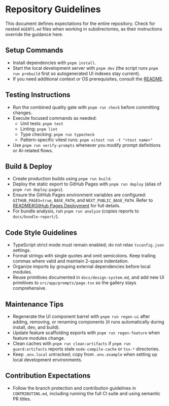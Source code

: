 # Repository Guidelines

This document defines expectations for the entire repository. Check for nested `AGENTS.md` files when working in subdirectories, as their instructions override the guidance here.

## Setup Commands
- Install dependencies with `pnpm install`.
- Start the local development server with `pnpm dev` (the script runs `pnpm run prebuild` first so autogenerated UI indexes stay current).
- If you need additional context or OS prerequisites, consult the [README](https://raw.githubusercontent.com/PlannerProject/Planner/main/README.md).

## Testing Instructions
- Run the combined quality gate with `pnpm run check` before committing changes.
- Execute focused commands as needed:
  - Unit tests: `pnpm test`
  - Linting: `pnpm lint`
  - Type checking: `pnpm run typecheck`
  - Pattern-specific vitest runs: `pnpm vitest run -t "<test name>"`
- Use `pnpm run verify-prompts` whenever you modify prompt definitions or AI-related flows.

## Build & Deploy
- Create production builds using `pnpm run build`.
- Deploy the static export to GitHub Pages with `pnpm run deploy` (alias of `pnpm run deploy:pages`).
- Ensure the GitHub Pages environment variables are configured: `GITHUB_PAGES=true`, `BASE_PATH`, and `NEXT_PUBLIC_BASE_PATH`. Refer to [README#GitHub Pages Deployment](https://raw.githubusercontent.com/PlannerProject/Planner/main/README.md#github-pages-deployment) for full details.
- For bundle analysis, run `pnpm run analyze` (copies reports to `docs/bundle-report/`).

## Code Style Guidelines
- TypeScript strict mode must remain enabled; do not relax `tsconfig.json` settings.
- Format strings with single quotes and omit semicolons. Keep trailing commas where valid and maintain 2-space indentation.
- Organize imports by grouping external dependencies before local modules.
- Reuse primitives documented in `docs/design-system.md`, and add new UI primitives to `src/app/prompts/page.tsx` so the gallery stays comprehensive.

## Maintenance Tips
- Regenerate the UI component barrel with `pnpm run regen-ui` after adding, removing, or renaming components (it runs automatically during install, dev, and build).
- Update feature scaffolding exports with `pnpm run regen-feature` when feature modules change.
- Clean caches with `pnpm run clean:artifacts` if `pnpm run guard:artifacts` reports stale `node-compile-cache` or `tsx-*` directories.
- Keep `.env.local` untracked; copy from `.env.example` when setting up local development environments.

## Contribution Expectations
- Follow the branch protection and contribution guidelines in `CONTRIBUTING.md`, including running the full CI suite and using semantic PR titles.
